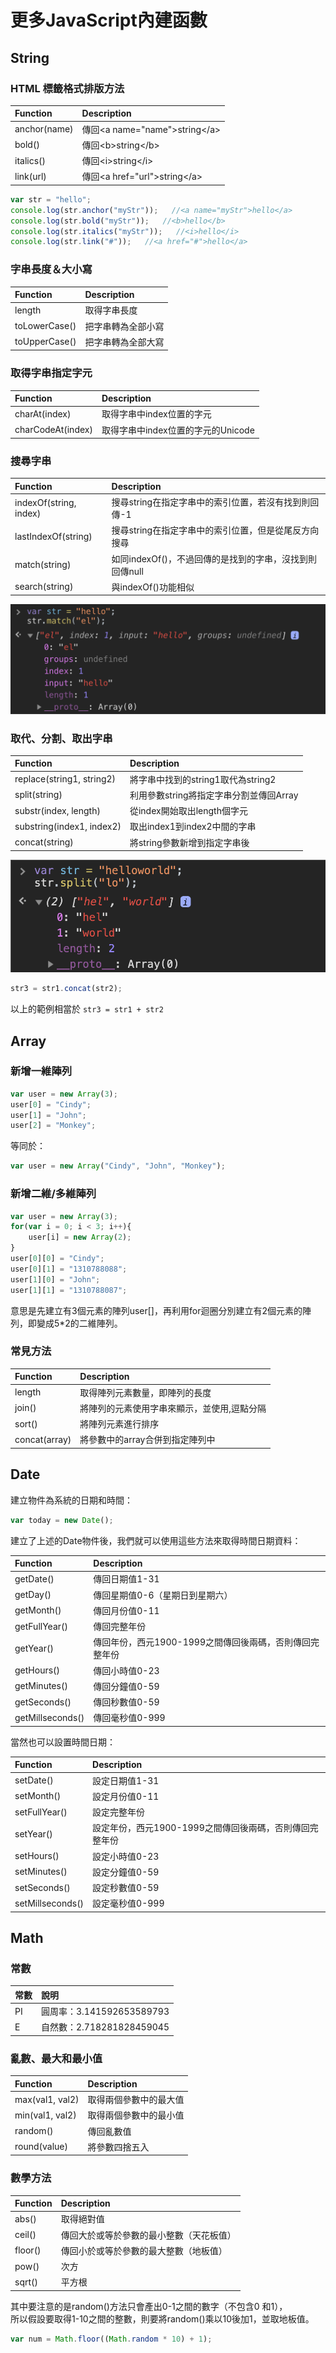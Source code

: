 # 更多JavaScript內建函數

## String

### HTML 標籤格式排版方法

| Function | Description |
| :--- | :--- |
| anchor\(name\) | 傳回&lt;a name="name"&gt;string&lt;/a&gt; |
| bold\(\) | 傳回&lt;b&gt;string&lt;/b&gt; |
| italics\(\) | 傳回&lt;i&gt;string&lt;/i&gt; |
| link\(url\) | 傳回&lt;a href="url"&gt;string&lt;/a&gt; |

```javascript
var str = "hello";
console.log(str.anchor("myStr"));   //<a name="myStr">hello</a>
console.log(str.bold("myStr"));   //<b>hello</b>
console.log(str.italics("myStr"));   //<i>hello</i>
console.log(str.link("#"));   //<a href="#">hello</a>
```

### 字串長度＆大小寫

| Function | Description |
| :--- | :--- |
| length | 取得字串長度 |
| toLowerCase\(\) | 把字串轉為全部小寫 |
| toUpperCase\(\) | 把字串轉為全部大寫 |

### 取得字串指定字元

| Function | Description |
| :--- | :--- |
| charAt\(index\) | 取得字串中index位置的字元 |
| charCodeAt\(index\) | 取得字串中index位置的字元的Unicode |

### 搜尋字串

| Function | Description |
| :--- | :--- |
| indexOf\(string, index\) | 搜尋string在指定字串中的索引位置，若沒有找到則回傳-1 |
| lastIndexOf\(string\) | 搜尋string在指定字串中的索引位置，但是從尾反方向搜尋 |
| match\(string\) | 如同indexOf\(\)，不過回傳的是找到的字串，沒找到則回傳null |
| search\(string\) | 與indexOf\(\)功能相似 |

![match\(\) &#x7D50;&#x679C;&#x7BC4;&#x4F8B;](../.gitbook/assets/image%20%289%29.png)

### 取代、分割、取出字串

| Function | Description |
| :--- | :--- |
| replace\(string1, string2\) | 將字串中找到的string1取代為string2 |
| split\(string\) | 利用參數string將指定字串分割並傳回Array |
| substr\(index, length\) | 從index開始取出length個字元 |
| substring\(index1, index2\) | 取出index1到index2中間的字串 |
| concat\(string\) | 將string參數新增到指定字串後 |

![split\(\) &#x7D50;&#x679C;&#x7BC4;&#x4F8B;](../.gitbook/assets/image%20%282%29.png)

```javascript
str3 = str1.concat(str2);
```

以上的範例相當於 `str3 = str1 + str2`

## Array

### 新增一維陣列

```javascript
var user = new Array(3);
user[0] = "Cindy";
user[1] = "John";
user[2] = "Monkey";
```

等同於：

```javascript
var user = new Array("Cindy", "John", "Monkey");
```

### 新增二維/多維陣列

```javascript
var user = new Array(3);
for(var i = 0; i < 3; i++){
    user[i] = new Array(2);
}
user[0][0] = "Cindy";
user[0][1] = "1310788088";
user[1][0] = "John";
user[1][1] = "1310788087";
```

意思是先建立有3個元素的陣列user\[\]，再利用for迴圈分別建立有2個元素的陣列，即變成5\*2的二維陣列。

### 常見方法

| Function | Description |
| :--- | :--- |
| length | 取得陣列元素數量，即陣列的長度 |
| join\(\) | 將陣列的元素使用字串來顯示，並使用,逗點分隔 |
| sort\(\) | 將陣列元素進行排序 |
| concat\(array\) | 將參數中的array合併到指定陣列中 |

## Date

建立物件為系統的日期和時間：

```javascript
var today = new Date();
```

建立了上述的Date物件後，我們就可以使用這些方法來取得時間日期資料：

| Function | Description |
| :--- | :--- |
| getDate\(\) | 傳回日期值1-31 |
| getDay\(\) | 傳回星期值0-6（星期日到星期六） |
| getMonth\(\) | 傳回月份值0-11 |
| getFullYear\(\) | 傳回完整年份 |
| getYear\(\) | 傳回年份，西元1900-1999之間傳回後兩碼，否則傳回完整年份 |
| getHours\(\) | 傳回小時值0-23 |
| getMinutes\(\) | 傳回分鐘值0-59 |
| getSeconds\(\) | 傳回秒數值0-59 |
| getMillseconds\(\) | 傳回毫秒值0-999 |

當然也可以設置時間日期：

| Function | Description |
| :--- | :--- |
| setDate\(\) | 設定日期值1-31 |
| setMonth\(\) | 設定月份值0-11 |
| setFullYear\(\) | 設定完整年份 |
| setYear\(\) | 設定年份，西元1900-1999之間傳回後兩碼，否則傳回完整年份 |
| setHours\(\) | 設定小時值0-23 |
| setMinutes\(\) | 設定分鐘值0-59 |
| setSeconds\(\) | 設定秒數值0-59 |
| setMillseconds\(\) | 設定毫秒值0-999 |

## Math

### 常數

| 常數 | 說明 |
| :--- | :--- |
| PI | 圓周率：3.141592653589793 |
| E | 自然數：2.718281828459045 |

### 亂數、最大和最小值

| Function | Description |
| :--- | :--- |
| max\(val1, val2\) | 取得兩個參數中的最大值 |
| min\(val1, val2\) | 取得兩個參數中的最小值 |
| random\(\) | 傳回亂數值 |
| round\(value\) | 將參數四捨五入 |

### 數學方法

| Function | Description |
| :--- | :--- |
| abs\(\) | 取得絕對值 |
| ceil\(\) | 傳回大於或等於參數的最小整數（天花板值） |
| floor\(\) | 傳回小於或等於參數的最大整數（地板值） |
| pow\(\) | 次方 |
| sqrt\(\) | 平方根 |

其中要注意的是random\(\)方法只會產出0-1之間的數字（不包含0 和1），  
所以假設要取得1-10之間的整數，則要將random\(\)乘以10後加1，並取地板值。

```javascript
var num = Math.floor((Math.random * 10) + 1);
```



